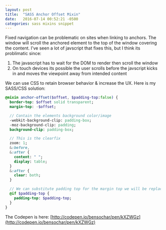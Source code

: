 ```yaml
---
layout: post
title:  "SASS Anchor Offset Mixin"
date:   2016-07-14 00:52:21 -0500
categories: sass mixins snippet
---
```

Fixed navigation can be problematic on sites when linking to anchors. The window will scroll the anchored element to the top of the window covering the content. I've seen a lot of javscript that fixes this, but I think its problimatic since:

1. The javascript has to wait for the DOM to render then scroll the window
2. On touch devices its possible the user scrolls before the javscript kicks in and moves the viewpoint away from intended content

We can use CSS to retain browser behavior & increase the UX. Here is my SASS/CSS solution:

```sass
@mixin anchor-offset($offset, $padding-top:false) {
  border-top: $offset solid transparent;
  margin-top: -$offset;

  // Contain the elements background color/image
  -webkit-background-clip: padding-box;
  -moz-background-clip: padding;
  background-clip: padding-box;

  // This is the clearfix
  zoom: 1;
  &:before,
  &:after {
    content: " ";
    display: table;
  }
  &:after {
    clear: both;
  }

  // We can substitute padding top for the margin top we will be replacing
  @if $padding-top {
    padding-top: $padding-top;
  }
}
```

The Codepen is here: [http://codepen.io/bensochar/pen/kXZWGz](http://codepen.io/bensochar/pen/kXZWGz)